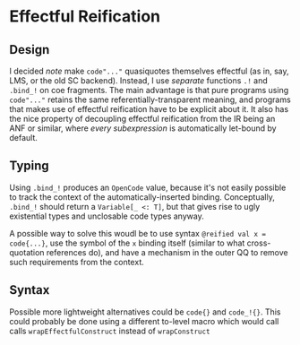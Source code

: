 # Effectful Reification


## Design

I decided _note_ make `code"..."` quasiquotes themselves effectful (as in, say, LMS, or the old SC backend).
Instead, I use _separate_ functions `.!` and `.bind_!` on coe fragments. The main advantage is that pure programs using
`code"..."` retains the same referentially-transparent meaning, and programs that makes use of effectful reification
have to be explicit about it.
It also has the nice property of decoupling effectful reification from the IR being an ANF or similar, where
_every subexpression_ is automatically let-bound by default.


## Typing

Using `.bind_!` produces an `OpenCode` value, because it's not easily possible to track the context of the
automatically-inserted binding. Conceptually, `.bind_!` should return a `Variable[_ <: T]`, but that gives rise to
ugly existential types and unclosable code types anyway.

A possible way to solve this woudl be to use syntax `@reified val x = code{...}`, use the symbol of the `x` binding
itself (similar to what cross-quotation references do), and have a mechanism in the outer QQ to remove such requirements
from the context.


## Syntax

Possible  more lightweight alternatives could be `code{}` and `code_!{}`.
This could probably be done using a different to-level macro which would call calls `wrapEffectfulConstruct` instead of
`wrapConstruct` 

